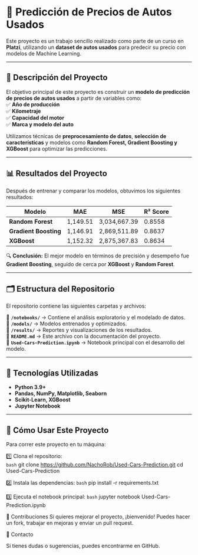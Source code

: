 # 🚗 Predicción de Precios de Autos Usados  

Este proyecto es un trabajo sencillo realizado como parte de un curso en **Platzi**, utilizando un **dataset de autos usados** para predecir su precio con modelos de Machine Learning.  

---

## 📌 **Descripción del Proyecto**  
El objetivo principal de este proyecto es construir un **modelo de predicción de precios de autos usados** a partir de variables como:  
✅ **Año de producción**  
✅ **Kilometraje**  
✅ **Capacidad del motor**  
✅ **Marca y modelo del auto**  

Utilizamos técnicas de **preprocesamiento de datos**, **selección de características** y modelos como **Random Forest, Gradient Boosting y XGBoost** para optimizar las predicciones.  

---

## 📊 **Resultados del Proyecto**  
Después de entrenar y comparar los modelos, obtuvimos los siguientes resultados:

| **Modelo**          | **MAE**       | **MSE**        | **R² Score**  |
|--------------------|--------------|--------------|--------------|
| **Random Forest**   | 1,149.51     | 3,034,667.39 | 0.8558       |
| **Gradient Boosting** | 1,146.91   | 2,869,511.89 | 0.8637       |
| **XGBoost**         | 1,152.32     | 2,875,367.83 | 0.8634       |

🔍 **Conclusión:** El mejor modelo en términos de precisión y desempeño fue **Gradient Boosting**, seguido de cerca por **XGBoost** y **Random Forest**.

---

## 🗂️ **Estructura del Repositorio**  
El repositorio contiene las siguientes carpetas y archivos:  

📂 **`/notebooks/`** → Contiene el análisis exploratorio y el modelado de datos.  
📂 **`/models/`** → Modelos entrenados y optimizados.  
📂 **`/results/`** → Reportes y visualizaciones de los resultados.  
📄 **`README.md`** → Este archivo con la documentación del proyecto.  
📄 **`Used-Cars-Prediction.ipynb`** → Notebook principal con el desarrollo del modelo.  

---

## 🚀 **Tecnologías Utilizadas**  
- **Python 3.9+**  
- **Pandas, NumPy, Matplotlib, Seaborn**  
- **Scikit-Learn, XGBoost**  
- **Jupyter Notebook**  

---

## 📌 **Cómo Usar Este Proyecto**  
Para correr este proyecto en tu máquina:  

1️⃣ Clona el repositorio:  
   ```bash```
   git clone https://github.com/NachoRob/Used-Cars-Prediction.git
   cd Used-Cars-Prediction

2️⃣ Instala las dependencias:
   ```bash```
   pip install -r requirements.txt

3️⃣ Ejecuta el notebook principal:
   ```bash```
   jupyter notebook Used-Cars-Prediction.ipynb

🤝 Contribuciones
Si quieres mejorar el proyecto, ¡bienvenido! Puedes hacer un fork, trabajar en mejoras y enviar un pull request.
   
📩 Contacto

Si tienes dudas o sugerencias, puedes encontrarme en GitHub.

